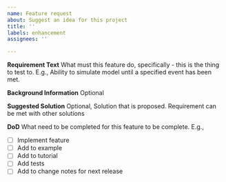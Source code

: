 ```yaml
---
name: Feature request
about: Suggest an idea for this project
title: ''
labels: enhancement
assignees: ''

---
```


**Requirement Text**
What must this feature do, specifically - this is the thing to test to. E.g., Ability to simulate model until a specified event has been met. 

**Background Information**
Optional

**Suggested Solution**
Optional, Solution that is proposed. Requirement can be met with other solutions 

**DoD**
What need to be completed for this feature to be complete. E.g., 
 - [ ] Implement feature
 - [ ] Add to example 
 - [ ] Add to tutorial
 - [ ] Add tests 
 - [ ] Add to change notes for next release
